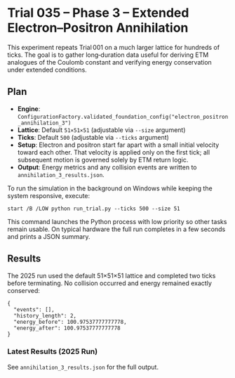 # Trial 035 – Phase 3 – Extended Electron–Positron Annihilation

This experiment repeats Trial 001 on a much larger lattice for hundreds of ticks. The goal is to gather long‑duration data useful for deriving ETM analogues of the Coulomb constant and verifying energy conservation under extended conditions.

## Plan
- **Engine**: `ConfigurationFactory.validated_foundation_config("electron_positron_annihilation_3")`
- **Lattice**: Default `51×51×51` (adjustable via `--size` argument)
- **Ticks**: Default `500` (adjustable via `--ticks` argument)
- **Setup**: Electron and positron start far apart with a small initial velocity toward each other. That velocity is applied only on the first tick; all subsequent motion is governed solely by ETM return logic.
- **Output**: Energy metrics and any collision events are written to `annihilation_3_results.json`.

To run the simulation in the background on Windows while keeping the system responsive, execute:

```
start /B /LOW python run_trial.py --ticks 500 --size 51
```

This command launches the Python process with low priority so other tasks remain usable.
On typical hardware the full run completes in a few seconds and prints a JSON summary.

## Results
The 2025 run used the default 51×51×51 lattice and completed two ticks before
terminating. No collision occurred and energy remained exactly
conserved:

```
{
  "events": [],
  "history_length": 2,
  "energy_before": 100.97537777777778,
  "energy_after": 100.97537777777778
}
```

### Latest Results (2025 Run)
See `annihilation_3_results.json` for the full output.
